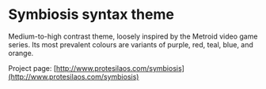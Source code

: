 # Symbiosis syntax theme

Medium-to-high contrast theme, loosely inspired by the Metroid video game series. Its most prevalent colours are variants of purple, red, teal, blue, and orange.

Project page: [http://www.protesilaos.com/symbiosis](http://www.protesilaos.com/symbiosis)
